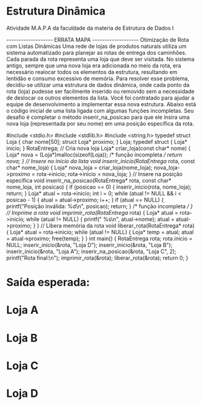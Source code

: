 # Estrutura Dinâmica
Atividade M.A.P.A da faculdade da materia de Estrutura de Dados I

------------------- ERRATA MAPA -------------------
Otimização de Rota com Listas Dinâmicas
Uma rede de lojas de produtos naturais utiliza um sistema automatizado para planejar as
rotas de entrega dos caminhões. Cada parada da rota representa uma loja que deve ser
visitada. No sistema antigo, sempre que uma nova loja era adicionada no meio da rota, era
necessário realocar todos os elementos da estrutura, resultando em lentidão e consumo
excessivo de memória.
Para resolver esse problema, decidiu-se utilizar uma estrutura de dados dinâmica, onde
cada ponto da rota (loja) pudesse ser facilmente inserido ou removido sem a necessidade
de deslocar os outros elementos da lista.
Você foi contratado para ajudar a equipe de desenvolvimento a implementar essa nova
estrutura. Abaixo está o código inicial de uma lista ligada com algumas funções
incompletas. Seu desafio é completar o método inserir_na_posicao para que ele insira uma
nova loja (representada por seu nome) em uma posição específica da rota.

#include <stdio.h>
#include <stdlib.h>
#include <string.h>
typedef struct Loja {
char nome[50];
struct Loja* proximo;
} Loja;
typedef struct {
Loja* inicio;
} RotaEntrega;
// Cria nova loja
Loja* criar_loja(const char* nome) {
Loja* nova = (Loja*)malloc(sizeof(Loja));
/* função incompleta */
return nova;
}
// Insere no início da lista
void inserir_inicio(RotaEntrega* rota, const char* nome_loja) {
Loja* nova_loja = criar_loja(nome_loja);
nova_loja->proximo = rota->inicio;
rota->inicio = nova_loja;
}
// Insere na posição específica
void inserir_na_posicao(RotaEntrega* rota, const char* nome_loja, int posicao) {
if (posicao == 0) {
inserir_inicio(rota, nome_loja);
return;
}
Loja* atual = rota->inicio;
int i = 0;
while (atual != NULL && i < posicao - 1) {
atual = atual->proximo;
i++;
}
if (atual == NULL) {
printf("Posição inválida: %d\n", posicao);
return;
}
/* função incompleta */
}
// Imprime a rota
void imprimir_rota(RotaEntrega* rota) {
Loja* atual = rota->inicio;
while (atual != NULL) {
printf(" %s\n", atual->nome);
atual = atual->proximo;
}
}
// Libera memória da rota
void liberar_rota(RotaEntrega* rota) {
Loja* atual = rota->inicio;
while (atual != NULL) {
Loja* temp = atual;
atual = atual->proximo;
free(temp);
}
}
int main() {
RotaEntrega rota;
rota.inicio = NULL;
inserir_inicio(&rota, "Loja D");
inserir_inicio(&rota, "Loja B");
inserir_inicio(&rota, "Loja A");
inserir_na_posicao(&rota, "Loja C", 2);
printf("Rota final:\n");
imprimir_rota(&rota);
liberar_rota(&rota);
return 0;
}
# Saída esperada:
# Loja A
# Loja B
# Loja C
# Loja D

